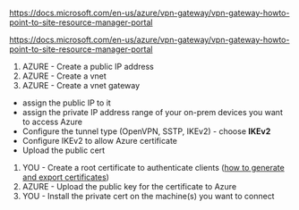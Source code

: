 https://docs.microsoft.com/en-us/azure/vpn-gateway/vpn-gateway-howto-point-to-site-resource-manager-portal

https://docs.microsoft.com/en-us/azure/vpn-gateway/vpn-gateway-howto-point-to-site-resource-manager-portal

1. AZURE - Create a public IP address
1. AZURE - Create a vnet
1. AZURE - Create a vnet gateway 
  - assign the public IP to it
  - assign the private IP address range of your on-prem devices you want to access Azure
  - Configure the tunnel type (OpenVPN, SSTP, IKEv2) - choose **IKEv2**
  - Configure IKEv2 to allow Azure certificate
  - Upload the public cert
1. YOU - Create a root certificate to authenticate clients ([how to generate and export certificates](https://docs.microsoft.com/en-us/azure/vpn-gateway/vpn-gateway-certificates-point-to-site#clientexport))
1. AZURE - Upload the public key for the certificate to Azure
1. YOU - Install the private cert on the machine(s) you want to connect
